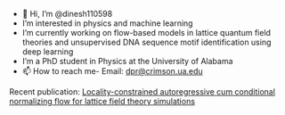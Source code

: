 - 👋 Hi, I’m @dinesh110598
- I’m interested in physics and machine learning
- I’m currently working on flow-based models in lattice quantum field theories and unsupervised DNA sequence motif identification using deep learning
- I’m a PhD student in Physics at the University of Alabama 
- 📫 How to reach me- Email: dpr@crimson.ua.edu

Recent publication: [Locality-constrained autoregressive cum conditional normalizing flow for lattice field theory simulations
](https://arxiv.org/abs/2304.01798)
